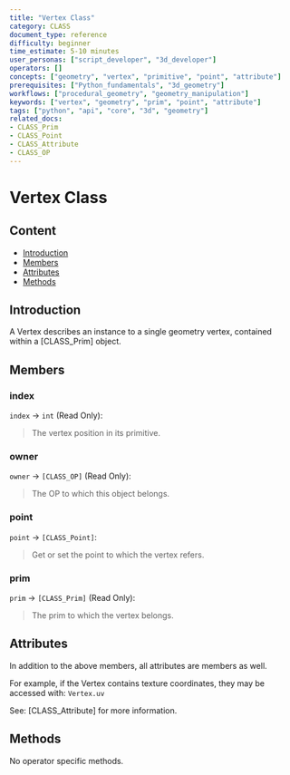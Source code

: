 ```yaml
---
title: "Vertex Class"
category: CLASS
document_type: reference
difficulty: beginner
time_estimate: 5-10 minutes
user_personas: ["script_developer", "3d_developer"]
operators: []
concepts: ["geometry", "vertex", "primitive", "point", "attribute"]
prerequisites: ["Python_fundamentals", "3d_geometry"]
workflows: ["procedural_geometry", "geometry_manipulation"]
keywords: ["vertex", "geometry", "prim", "point", "attribute"]
tags: ["python", "api", "core", "3d", "geometry"]
related_docs:
- CLASS_Prim
- CLASS_Point
- CLASS_Attribute
- CLASS_OP
---
```


# Vertex Class

## Content

- [Introduction](#introduction)
- [Members](#members)
- [Attributes](#attributes)
- [Methods](#methods)

## Introduction

A Vertex describes an instance to a single geometry vertex, contained within a [CLASS_Prim] object.

## Members

### index

`index` → `int` (Read Only):

> The vertex position in its primitive.

### owner

`owner` → `[CLASS_OP]` (Read Only):

> The OP to which this object belongs.

### point

`point` → `[CLASS_Point]`:

> Get or set the point to which the vertex refers.

### prim

`prim` → `[CLASS_Prim]` (Read Only):

> The prim to which the vertex belongs.

## Attributes

In addition to the above members, all attributes are members as well.

For example, if the Vertex contains texture coordinates, they may be accessed with: `Vertex.uv`

See: [CLASS_Attribute] for more information.

## Methods

No operator specific methods.
